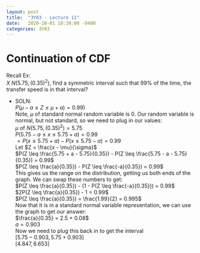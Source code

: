 ```yaml
---
layout: post
title:  "3Y03 - Lecture 11"
date:   2020-10-01 10:30:00 -0400
categories: 3Y03
---
```


Continuation of CDF
===

Recall Ex:  
$X ~ N(5.75, (0.35)^2)$, find a symmetric interval such that 99% of the time, the transfer speed is in that interval?
- SOLN:  
$P(\mu - a \leq Z \leq \mu + a) = 0.99)$  
Note, $\mu$ of standard normal random variable is 0. Our random variable is normal, but not standard, so we need to plug in our values:  
$\mu$ of $N(5.75, (0.35)^2) = 5.75$  
$P(5.75 - a \leq x \leq 5.75 + a) = 0.99$  
$= P(x \leq 5.75 + a) - P(x \leq 5.75 -a) = 0.99$  
Let $Z = \frac{x - \mu}{\sigma}$  
$P(Z \leq \frac{5.75 + a - 5.75}{0.35}) - P(Z \leq \frac{5.75 - a - 5.75}{0.35}) = 0.99$  
$P(Z \leq \frac{a}{0.35}) - P(Z \leq \frac{-a}{0.35}) = 0.99$  
This gives us the range on the distribution, getting us both ends of the graph. We can swap these numbers to get:  
$P(Z \leq \frac{a}{0.35}) - (1 - P(Z \leq \frac{-a}{0.35})) = 0.99$  
$2P(Z \leq \frac{a}{0.35}) - 1 = 0.99$  
$P(Z \leq \frac{a}{0.35}) = \frac{1.99}{2} = 0.995$  
Now that it is in a standard normal variable representation, we can use the graph to get our answer:  
$\frac{a}{0.35} = 2.5 + 0.08$  
$a = 0.903$  
Now we need to plug this back in to get the interval  
$[5.75 - 0.903, 5.75 + 0.903]$  
$[4.847, 6.653]$